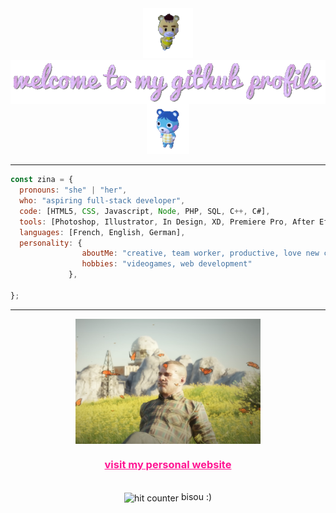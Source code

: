 <div align="center">
<img src="img/marty.gif" alt="marty from animal crossing" height="80"> <img src="img/welcome.gif" alt="welcome to my github profile" align="center">
<img src="img/mirti.gif" alt="bluebear from animal crossing" height="80">
</div>

<hr>


```javascript
const zina = {
  pronouns: "she" | "her", 
  who: "aspiring full-stack developer",
  code: [HTML5, CSS, Javascript, Node, PHP, SQL, C++, C#],
  tools: [Photoshop, Illustrator, In Design, XD, Premiere Pro, After Effects],
  languages: [French, English, German],
  personality: {
                aboutMe: "creative, team worker, productive, love new challenges", 
                hobbies: "videogames, web development"
             },
  
};
```

<hr>


<div align="center">
<img src="img/tarkov.png" alt="tarkov credit : https://www.youtube.com/c/JunckerTarkov" align="center" height="200">
<h3><a href="https://zinabfs.fr/" style="color: deeppink">visit my personal website</a></h3>

</div>

<br>
<div align="center">

<img src="https://profile-counter.glitch.me/zinabfs/count.svg" alt="hit counter" align="center">
bisou :)
</div>
